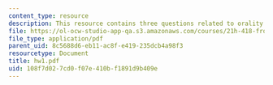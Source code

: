 ```yaml
---
content_type: resource
description: This resource contains three questions related to orality and literacy.
file: https://ol-ocw-studio-app-qa.s3.amazonaws.com/courses/21h-418-from-print-to-digital-technologies-of-the-word-1450-present-fall-2005/108f7d027cd0f07e410bf1891d9b409e_hw1.pdf
file_type: application/pdf
parent_uid: 8c5688d6-eb11-ac8f-e419-235dcb4a98f3
resourcetype: Document
title: hw1.pdf
uid: 108f7d02-7cd0-f07e-410b-f1891d9b409e
---
```

